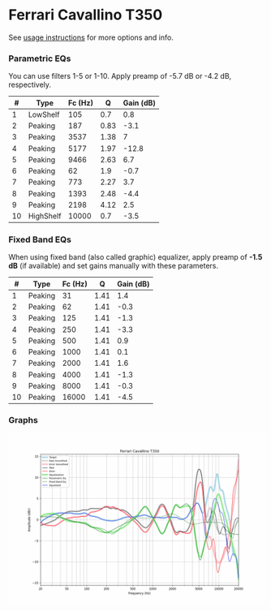 # Ferrari Cavallino T350
See [usage instructions](https://github.com/jaakkopasanen/AutoEq#usage) for more options and info.

### Parametric EQs
You can use filters 1-5 or 1-10. Apply preamp of -5.7 dB or -4.2 dB, respectively.

|   # | Type      |   Fc (Hz) |    Q |   Gain (dB) |
|-----|-----------|-----------|------|-------------|
|   1 | LowShelf  |       105 | 0.7  |         0.8 |
|   2 | Peaking   |       187 | 0.83 |        -3.1 |
|   3 | Peaking   |      3537 | 1.38 |         7   |
|   4 | Peaking   |      5177 | 1.97 |       -12.8 |
|   5 | Peaking   |      9466 | 2.63 |         6.7 |
|   6 | Peaking   |        62 | 1.9  |        -0.7 |
|   7 | Peaking   |       773 | 2.27 |         3.7 |
|   8 | Peaking   |      1393 | 2.48 |        -4.4 |
|   9 | Peaking   |      2198 | 4.12 |         2.5 |
|  10 | HighShelf |     10000 | 0.7  |        -3.5 |

### Fixed Band EQs
When using fixed band (also called graphic) equalizer, apply preamp of **-1.5 dB** (if available) and set gains manually with these parameters.

|   # | Type    |   Fc (Hz) |    Q |   Gain (dB) |
|-----|---------|-----------|------|-------------|
|   1 | Peaking |        31 | 1.41 |         1.4 |
|   2 | Peaking |        62 | 1.41 |        -0.3 |
|   3 | Peaking |       125 | 1.41 |        -1.3 |
|   4 | Peaking |       250 | 1.41 |        -3.3 |
|   5 | Peaking |       500 | 1.41 |         0.9 |
|   6 | Peaking |      1000 | 1.41 |         0.1 |
|   7 | Peaking |      2000 | 1.41 |         1.6 |
|   8 | Peaking |      4000 | 1.41 |        -1.3 |
|   9 | Peaking |      8000 | 1.41 |        -0.3 |
|  10 | Peaking |     16000 | 1.41 |        -4.5 |

### Graphs
![](./Ferrari%20Cavallino%20T350.png)
